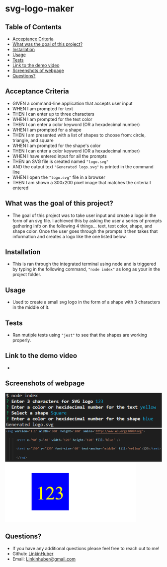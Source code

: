 # svg-logo-maker

## Table of Contents
* [Acceptance Criteria](#acceptance-criteria)
* [What was the goal of this project?](#what-was-the-goal-of-this-project)
* [Installation](#installation)
* [Usage](#usage) 
* [Tests](#tests)
* [Link to the demo video](#link-to-the-demo-video)
* [Screenshots of webpage](#screenshots-of-webpage)
* [Questions?](#questions)

## Acceptance Criteria
- GIVEN a command-line application that accepts user input
- WHEN I am prompted for text
- THEN I can enter up to three characters
- WHEN I am prompted for the text color
- THEN I can enter a color keyword (OR a hexadecimal number)
- WHEN I am prompted for a shape
- THEN I am presented with a list of shapes to choose from: circle, triangle, and square
- WHEN I am prompted for the shape's color
- THEN I can enter a color keyword (OR a hexadecimal number)
- WHEN I have entered input for all the prompts
- THEN an SVG file is created named `"logo.svg"`
- AND the output text `"Generated logo.svg"` is printed in the command line
- WHEN I open the `"logo.svg"` file in a browser
- THEN I am shown a 300x200 pixel image that matches the criteria I entered

## What was the goal of this project?
- The goal of this project was to take user input and create a logo in the form of an svg file. I achieved this by asking the user a series of prompts gathering info on the following 4 things... text, text color, shape, and shape color. Once the user goes through the prompts it then takes that information and creates a logo like the one listed below. 

## Installation
- This is ran through the integrated terminal using node and is triggered by typing in the following command, `"node index"` as long as your in the project folder.

## Usage 
- Used to create a small svg logo in the form of a shape with 3 characters in the middle of it.

## Tests
- Ran mutiple tests using `"jest"` to see that the shapes are working properly.

## Link to the demo video
- 

## Screenshots of webpage
![Screenshot of home page](./images/Screenshot%202023-05-01%20230339.png)
![Screenshot of home page](./images/Screenshot%202023-05-01%20230502.png)
![Screenshot of home page](./images/Screenshot%202023-05-01%20230549.png)

## Questions?
  - If you have any additional questions please feel free to reach out to me!
  - Github: [LinkinHuber](https://github.com/LinkinHuber)
  - Email: Linkinhuber@gmail.com